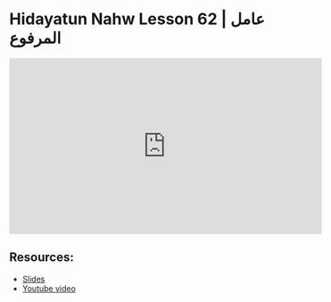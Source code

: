 # Hidayatun Nahw Lesson 62 | عامل المرفوع

<iframe width="560" height="315" src="https://www.youtube-nocookie.com/embed/LkPDfKULCgU?start=0" frameborder="0" allow="accelerometer; autoplay; encrypted-media; gyroscope; picture-in-picture" allowfullscreen="allowfullscreen"></iframe><BR>



## Resources:
- [Slides](https://github.com/arshare/resources_balagha_pdfs)
- [Youtube video](https://www.youtube.com/watch?v=LkPDfKULCgU&list=PLzn0qdi6JpdtdAyaM2yvvY1Yk9i4EpLHD&index=123)
